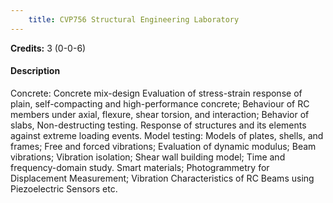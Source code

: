 ```yaml
---
    title: CVP756 Structural Engineering Laboratory
---
```

**Credits:** 3 (0-0-6)



#### Description 
Concrete: Concrete mix-design Evaluation of stress-strain response of plain, self-compacting and high-performance concrete; Behaviour of RC members under axial, flexure, shear torsion, and interaction; Behavior of slabs, Non-destructing testing. Response of structures and its elements against extreme loading events. Model testing: Models of plates, shells, and frames; Free and forced vibrations; Evaluation of dynamic modulus; Beam vibrations; Vibration isolation; Shear wall building model; Time and frequency-domain study. Smart materials; Photogrammetry for Displacement Measurement; Vibration Characteristics of RC Beams using Piezoelectric Sensors etc.